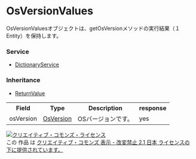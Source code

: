# OsVersionValues
OsVersionValuesオブジェクトは、getOsVersionメソッドの実行結果（１Entity）を保持します。
 
### Service
+ [DictionaryService](../services/DictionaryService.md)

### Inheritance
+ [ReturnValue](./ReturnValue.md)
 
<table>
 <tr>
  <th>Field</th>
  <th>Type</th>
  <th>Description</th>
  <th>response</th>
 </tr>
 <tr>
  <td>osVersion</td>
  <td><a href="./OsVersion.md">OsVersion</a></td>
  <td>OSバージョンです。</td>
  <td>yes</td>
 </tr>
</table>
 
<a rel="license" href="http://creativecommons.org/licenses/by-nd/2.1/jp/"><img alt="クリエイティブ・コモンズ・ライセンス" style="border-width:0" src="https://i.creativecommons.org/l/by-nd/2.1/jp/88x31.png" /></a><br />この 作品 は <a rel="license" href="http://creativecommons.org/licenses/by-nd/2.1/jp/">クリエイティブ・コモンズ 表示 - 改変禁止 2.1 日本 ライセンスの下に提供されています。</a>
